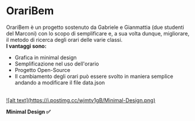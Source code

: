 # OrariBem
OrariBem è un progetto sostenuto da Gabriele e Gianmattia (due studenti del Marconi) con lo scopo di semplificare e, a sua volta dunque, migliorare, il metodo di ricerca degli orari delle varie classi.
<br />
**I vantaggi sono:**
- Grafica in minimal design
- Semplificazione nel uso dell'orario
- Progetto Open-Source
- Il cambiamento degli orari può essere svolto in maniera semplice andando a modificare il file data.json

<br />
<a href="xgabbro.github.io/OrariBem"> ![alt text](https://i.postimg.cc/wjmtv1gB/Minimal-Design.png) </a>

<b> Minimal Design ✅ </b>
